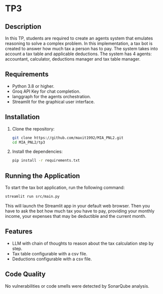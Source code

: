# TP3

## Description

In this TP, students are required to create an agents system that emulates reasoning to solve a complex problem.
In this implementation, a tax bot is created to answer how much tax a person has to pay. The system takes into account a
tax table and applicable deductions.
The system has 4 agents: accountant, calculator, deductions manager and tax table manager.

## Requirements

- Python 3.8 or higher.
- Groq API Key for chat completion.
- langgraph for the agents orchestration.
- Streamlit for the graphical user interface.

## Installation

1. Clone the repository:
    ```sh
    git clone https://github.com/maxit1992/MIA_PNL2.git
    cd MIA_PNL2/tp3
    ```

2. Install the dependencies:
    ```sh
    pip install -r requirements.txt
    ```

## Running the Application

To start the tax bot application, run the following command:

```sh
streamlit run src/main.py
```

This will launch the Streamlit app in your default web browser. Then you have to ask the bot how much tax you have to
pay, providing your monthly income, your expenses that may be deductible and the current month.

## Features

- LLM with chain of thoughts to reason about the tax calculation step by step.
- Tax table configurable with a csv file.
- Deductions configurable with a csv file.

## Code Quality

No vulnerabilities or code smells were detected by SonarQube analysis.